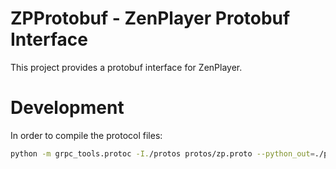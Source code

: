 # ZPProtobuf - ZenPlayer Protobuf Interface

This project provides a protobuf interface for ZenPlayer.

# Development

In order to compile the protocol files:
```bash
python -m grpc_tools.protoc -I./protos protos/zp.proto --python_out=./protos_py --grpc_python_out=./protos_py
```